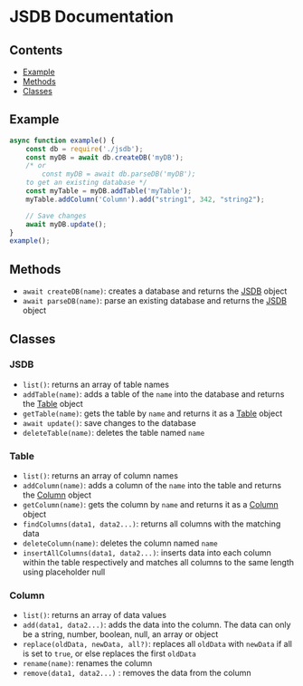 # JSDB Documentation

## Contents
- [Example](#example)
- [Methods](#methods)
- [Classes](#classes)


## Example
```js
async function example() {
    const db = require('./jsdb');
    const myDB = await db.createDB('myDB');
    /* or 
        const myDB = await db.parseDB('myDB');
    to get an existing database */
    const myTable = myDB.addTable('myTable');
    myTable.addColumn('Column').add("string1", 342, "string2");

    // Save changes
    await myDB.update();
}
example();
```


## Methods
- `await createDB(name)`: creates a database and returns the [JSDB](#jsdb) object  
- `await parseDB(name)`: parse an existing database and returns the [JSDB](#jsdb) object  

## Classes

### JSDB
- `list()`: returns an array of table names  
- `addTable(name)`: adds a table of the `name` into the database and returns the [Table](#table) object  
- `getTable(name)`: gets the table by `name` and returns it as a [Table](#table) object  
- `await update()`: save changes to the database
- `deleteTable(name)`: deletes the table named `name` 

### Table
- `list()`: returns an array of column names  
- `addColumn(name)`: adds a column of the `name` into the table and returns the [Column](#column) object  
- `getColumn(name)`: gets the column by `name` and returns it as a [Column](#column) object  
- `findColumns(data1, data2...)`: returns all columns with the matching data
- `deleteColumn(name)`: deletes the column named `name`
- `insertAllColumns(data1, data2...)`: inserts data into each column within the table respectively and matches all columns to the same length using placeholder null

### Column
- `list()`: returns an array of data values 
- `add(data1, data2...)`: adds the data into the column. The data can only be a string, number, boolean, null, an array or object  
- `replace(oldData, newData, all?)`: replaces all `oldData` with `newData` if all is set to `true`, or else replaces the first `oldData`
- `rename(name)`: renames the column  
- `remove(data1, data2...)` : removes the data from the column
